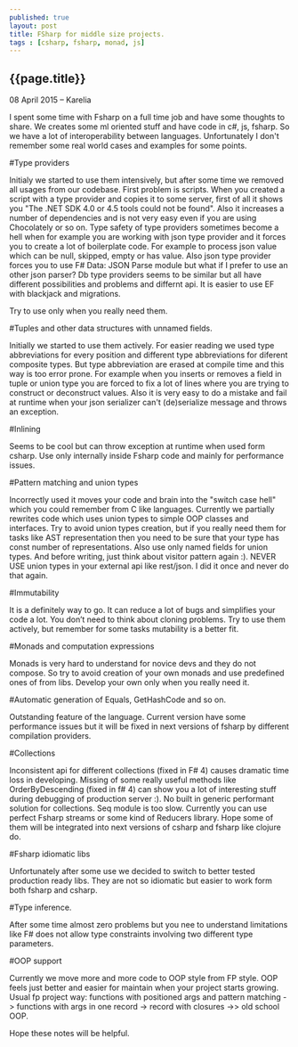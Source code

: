 ```yaml
---
published: true
layout: post
title: FSharp for middle size projects.
tags : [csharp, fsharp, monad, js]
---
```


## {{page.title}}

<p class="meta">08 April 2015 &#8211; Karelia</p>

I spent some time with Fsharp on a full time job and have some thoughts to share. We creates some ml oriented stuff and have code in c#, js, fsharp. So we have a lot of interoperability between languages. Unfortunately I don't remember some real world cases and examples for some points. 

#Type providers

Initialy we started to use them intensively, but after some time we removed all usages from our codebase. First problem is scripts. When you created a script with a type provider and copies it to some server, first of all it shows you "The .NET SDK 4.0 or 4.5 tools could not be found". Also it increases a number of dependencies and is not very easy even if you are using Chocolately  or so on. Type safety of type providers sometimes become a hell when for example you are working with json type provider and it forces you to create a lot of boilerplate code. For example to process json value which can be null, skipped, empty or has value. Also json type provider forces you to use F# Data: JSON Parse module but what if I prefer to use an other json parser? Db type providers seems to be similar but all have different possibilities and problems and differnt api. It is easier to use EF with blackjack and migrations.

Try to use only when you really need them.

#Tuples and other data structures with unnamed fields.

Initially we started to use them actively. For easier reading we used type abbreviations for every position and different type abbreviations for diferent composite types. But type abbreviation are erased at compile time and this way is too error prone. For example when you inserts or removes a field in tuple or union type you are forced to fix a lot of lines where you are trying to construct or deconstruct values. Also it is very easy to do a mistake and fail at runtime when your json serializer can't (de)serialize message and throws an exception. 

#Inlining

Seems to be cool but can throw exception at runtime when used form csharp.
Use only internally inside Fsharp code and mainly for performance issues. 

#Pattern matching and union types

Incorrectly used it moves your code and brain into the "switch case hell" which you could remember from C like languages. Currently we partially rewrites code which uses union types to simple OOP classes and interfaces. Try to avoid union types creation, but if you really need them for tasks like AST representation then you need to be sure that your type has const number of representations. Also use only named fields for union types. And before writing, just think about visitor pattern again :). NEVER USE union types in your external api like rest/json. I did it once and never do that again. 

#Immutability

It is a definitely way to go. It can reduce a lot of bugs and simplifies your code a lot. You don’t need to think about cloning problems. Try to use them actively, but remember for some tasks mutability is a better fit.

#Monads and computation expressions

Monads is very hard to understand for novice devs and they do not compose. So try to avoid creation of your own monads and use predefined ones of from libs. Develop your own only when you really need it.

#Automatic generation of Equals, GetHashCode and so on.

Outstanding feature of the language. Current version have some performance issues but it will be fixed in next versions of fsharp by different compilation providers.

#Collections

Inconsistent api for different collections (fixed in F# 4) causes dramatic time loss in developing. Missing of some really useful methods like OrderByDescending (fixed in f# 4) can show you a lot of interesting stuff during debugging of production server :). No built in generic performant solution for collections. Seq module is too slow. Currently you can use perfect Fsharp streams or some kind of Reducers library. Hope some of them will be integrated into next versions of csharp and fsharp like clojure do. 

#Fsharp idiomatic libs

Unfortunately after some use we decided to switch to better tested production ready libs. They are not so idiomatic but easier to work form both fsharp and csharp.

#Type inference.

After some time almost zero problems but you nee to understand limitations like F# does not allow type constraints involving two different type parameters.

#OOP support

Currently we move more and more code to OOP style from FP style. OOP feels just better and easier for maintain when your project starts growing. Usual fp project way: functions with positioned args and pattern matching -> functions with args in one record -> record with closures ->> old school OOP.  

Hope these notes will be helpful.
